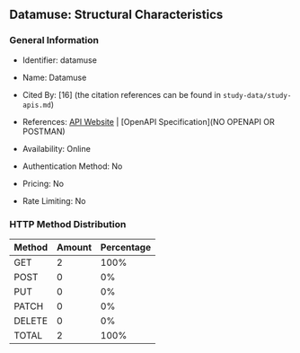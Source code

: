 ## Datamuse: Structural Characteristics

### General Information

- Identifier: datamuse

- Name: Datamuse

- Cited By: [16] (the citation references can be found in `study-data/study-apis.md`)

- References: [API Website](https://www.datamuse.com/api) | [OpenAPI Specification](NO OPENAPI OR POSTMAN)

- Availability: Online

- Authentication Method: No

- Pricing: No

- Rate Limiting: No

### HTTP Method Distribution

| Method | Amount | Percentage |
|--------|--------|------------|
| GET | 2 | 100% |
| POST | 0 | 0% |
| PUT | 0 | 0% |
| PATCH | 0 | 0% |
| DELETE | 0 | 0% |
| TOTAL | 2 | 100% |
